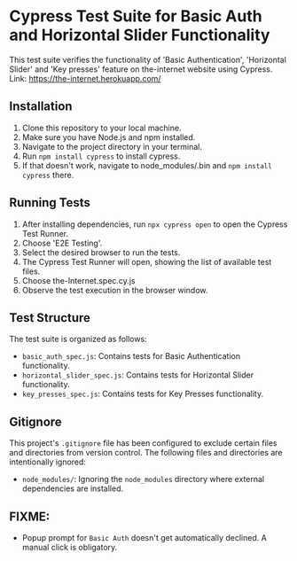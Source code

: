 # Cypress Test Suite for Basic Auth and Horizontal Slider Functionality

This test suite verifies the functionality of 'Basic Authentication', 'Horizontal Slider' and 'Key presses' feature on the-internet website using Cypress.
Link: https://the-internet.herokuapp.com/

## Installation

1. Clone this repository to your local machine.
2. Make sure you have Node.js and npm installed.
3. Navigate to the project directory in your terminal.
4. Run `npm install cypress` to install cypress.
5. If that doesn't work, navigate to node_modules/.bin and `npm install cypress` there.

## Running Tests

1. After installing dependencies, run `npx cypress open` to open the Cypress Test Runner.
2. Choose 'E2E Testing'.
3. Select the desired browser to run the tests.
4. The Cypress Test Runner will open, showing the list of available test files.
5. Choose the-Internet.spec.cy.js
6. Observe the test execution in the browser window.

## Test Structure

The test suite is organized as follows:

- `basic_auth_spec.js`: Contains tests for Basic Authentication functionality.
- `horizontal_slider_spec.js`: Contains tests for Horizontal Slider functionality.
- `key_presses_spec.js`: Contains tests for Key Presses functionality.

## Gitignore

This project's `.gitignore` file has been configured to exclude certain files and directories from version control. The following files and directories are intentionally ignored:

- `node_modules/`: Ignoring the `node_modules` directory where external dependencies are installed.

## FIXME:

- Popup prompt for `Basic Auth` doesn't get automatically declined. A manual click is obligatory.